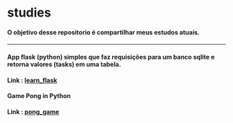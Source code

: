# studies

<h4>O objetivo desse repositorio é compartilhar meus estudos atuais.<h4>
<hr>

#### App flask (python) simples que faz requisições para um banco sqlite e retorna valores (tasks) em uma tabela.
<h4> Link : <a href="https://github.com/JohnnyDev2001/studies/tree/main/learn_flask">learn_flask</a></h4>

#### Game Pong in Python
<h4> Link : <a href="https://github.com/JohnnyDev2001/studies/tree/main/PongGame">pong_game</a></h4>
